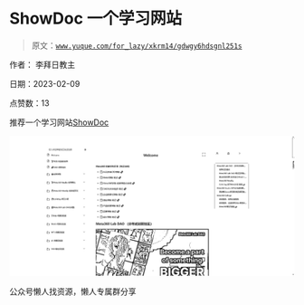 # ShowDoc 一个学习网站

> 原文：[`www.yuque.com/for_lazy/xkrm14/gdwgy6hdsgnl251s`](https://www.yuque.com/for_lazy/xkrm14/gdwgy6hdsgnl251s)



作者： 李拜日教主



日期：2023-02-09



点赞数：13

<ne-hole id="u325e69af" data-lake-id="u325e69af">

推荐一个学习网站[ShowDoc](https://docs.meta360.vip/web/#/19/2926)



![](img/ae92c1558d40e01460d6fee7c2b0976b.png)

<ne-hole id="u12de3257" data-lake-id="u12de3257">

公众号懒人找资源，懒人专属群分享

</ne-hole></ne-hole>